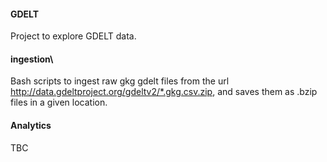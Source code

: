 #### GDELT  

Project to explore GDELT data.  

#### ingestion\  
Bash scripts to ingest raw gkg gdelt files from the url http://data.gdeltproject.org/gdeltv2/*.gkg.csv.zip, and saves them as .bzip files in a given location.  

#### Analytics  
TBC
